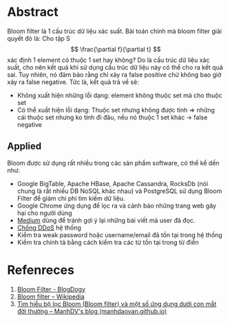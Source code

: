 ---
---
# Abstract

Bloom filter là 1 cấu trúc dữ liệu xác suất. Bài toán chính mà bloom filter giải quyết đó là: 
Cho tập S
$$
\frac{\partial f}{\partial t}
$$
xác định 1 element có thuộc 1 set hay không? Do là cấu trúc dữ liệu xác suất, cho nên kết quả khi sử dụng cấu trúc dữ liệu này có thể cho ra kết quả sai. Tuy nhiên, nó đảm bảo rằng chỉ xảy ra false positive chứ không bao giờ xảy ra false negative. Tức là, kết quả trả về sẽ:
- Không xuất hiện những lỗi dạng: element không thuộc set mà cho thuộc set
- Có thể xuất hiện lỗi dạng: Thuộc set nhưng không được tính
=> những cái thuộc set nhưng ko tính đi đâu, nếu nó thuộc 1 set khác ->  false negative

## Applied

Bloom được sử dụng rất nhiều trong các sản phẩm software, có thể kể dến như:
- Google BigTable, Apache HBase, Apache Cassandra, RocksDb (nói chung là rất nhiều DB NoSQL khác nhau) và PostgreSQL sử dụng Bloom Filter để giảm chi phí tìm kiếm dữ liệu.
- Google Chrome ứng dụng để lọc ra và cảnh báo những trang web gây hại cho người dùng
- [Medium](https://blog.medium.com/what-are-bloom-filters-1ec2a50c68ff) dùng để tránh gợi ý lại những bài viết mà user đã đọc.
- [Chống DDoS](https://eudl.eu/pdf/10.4108/eai.19-6-2018.155865) hệ thống
- Kiểm tra weak password hoặc username/email đã tồn tại trong hệ thống
- Kiểm tra chính tả bằng cách kiểm tra các từ tồn tại trong từ điển

# Refenreces
1. [Bloom Filter - BlogDogy](https://dogy.io/2020/10/06/bloom-filter/)
2. [Bloom filter – Wikipedia](https://en.wikipedia.org/wiki/Bloom_filter)
3. [Tìm hiểu bộ lọc Bloom (Bloom filter) và một số ứng dụng dưới con mắt đời thường – ManhDV's blog (manhdaovan.github.io)](https://manhdaovan.github.io/programming/vi/2019/12/21/tim-hieu-bloom-filter-va-mot-so-ung-dung/)